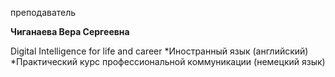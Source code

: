 преподаватель



**Чиганаева Вера Сергеевна**

Digital Intelligence for life and career
	*Иностранный язык (английский)
	*Практический курс профессиональной коммуникации (немецкий язык)